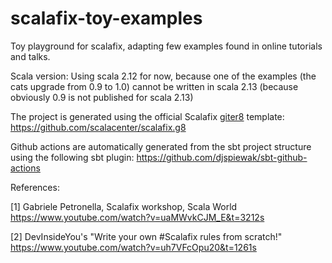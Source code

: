 # scalafix-toy-examples

Toy playground for scalafix, adapting few examples found in online tutorials and talks. 

Scala version: Using scala 2.12 for now, because one of the examples (the cats upgrade from 0.9 to 1.0) cannot be written in scala 2.13 (because obviously 0.9 is not published for scala 2.13) 

The project is generated using the official Scalafix [giter8](https://github.com/foundweekends/giter8) template: https://github.com/scalacenter/scalafix.g8 

Github actions are automatically generated from the sbt project structure using the following sbt plugin: https://github.com/djspiewak/sbt-github-actions

References:

[1] Gabriele Petronella, Scalafix workshop, Scala World https://www.youtube.com/watch?v=uaMWvkCJM_E&t=3212s

[2] DevInsideYou's "Write your own #Scalafix rules from scratch!"  https://www.youtube.com/watch?v=uh7VFcOpu20&t=1261s
